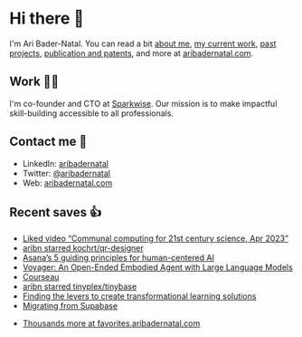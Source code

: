 # Hi there  👋

I'm Ari Bader-Natal. You can read a bit [about me](https://aribadernatal.com), [my current work](https://aribadernatal.com/projects/Sparkwise/), [past projects](https://aribadernatal.com/projects/), [publication and patents](https://aribadernatal.com/publications), and more at [aribadernatal.com](https://aribadernatal.com).

## Work  👨‍💻

I'm co-founder and CTO at [Sparkwise](https://sparkwise.co). Our mission is to make impactful skill-building accessible to all professionals.

## Contact me  💬 

- LinkedIn: [aribadernatal](https://linkedin.com/in/aribadernatal)
- Twitter: [@aribadernatal](https://twitter.com/aribadernatal)
- Web: [aribadernatal.com](https://aribadernatal.com)

## Recent saves  👍

<!--START_SECTION:feed-->
* [Liked video “Communal computing for 21st century science, Apr 2023”](https:&#x2F;&#x2F;favorites.aribadernatal.com&#x2F;likes-on-youtube&#x2F;2023&#x2F;06&#x2F;liked-video-communal-computing-for-21st-century-science-apr-2023&#x2F;)
* [aribn starred kochrt&#x2F;qr-designer](https:&#x2F;&#x2F;favorites.aribadernatal.com&#x2F;github-favorites&#x2F;2023&#x2F;06&#x2F;aribn-starred-kochrt-qr-designer&#x2F;)
* [Asana’s 5 guiding principles for human-centered AI](https:&#x2F;&#x2F;favorites.aribadernatal.com&#x2F;pocket-favorites&#x2F;2023&#x2F;06&#x2F;asanas-5-guiding-principles-for-human-centered-ai&#x2F;)
* [Voyager: An Open-Ended Embodied Agent with Large Language Models](https:&#x2F;&#x2F;favorites.aribadernatal.com&#x2F;pocket-favorites&#x2F;2023&#x2F;06&#x2F;voyager-an-open-ended-embodied-agent-with-large-language-models&#x2F;)
* [Courseau](https:&#x2F;&#x2F;favorites.aribadernatal.com&#x2F;pocket-favorites&#x2F;2023&#x2F;06&#x2F;courseau&#x2F;)
* [aribn starred tinyplex&#x2F;tinybase](https:&#x2F;&#x2F;favorites.aribadernatal.com&#x2F;github-favorites&#x2F;2023&#x2F;06&#x2F;aribn-starred-tinyplex-tinybase&#x2F;)
* [Finding the levers to create transformational learning solutions](https:&#x2F;&#x2F;favorites.aribadernatal.com&#x2F;pocket-favorites&#x2F;2023&#x2F;06&#x2F;finding-the-levers-to-create-transformational-learning-solutions&#x2F;)
* [Migrating from Supabase](https:&#x2F;&#x2F;favorites.aribadernatal.com&#x2F;pocket-favorites&#x2F;2023&#x2F;05&#x2F;migrating-from-supabase&#x2F;)
<!--END_SECTION:feed-->
* [Thousands more at favorites.aribadernatal.com](https://favorites.aribadernatal.com)
